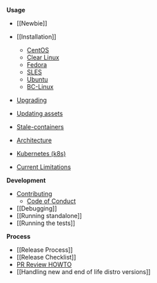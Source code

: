 **Usage**
* [[Newbie]]
* [[Installation]]
  * [CentOS](/clearcontainers/runtime/wiki/Installing-Clear-Containers-3.0-on-CentOS)
  * [Clear Linux](/clearcontainers/runtime/wiki/Installing-Clear-Containers-3.0-on-Clear-Linux)
  * [Fedora](/clearcontainers/runtime/wiki/Installing-Clear-Containers-3.0-on-Fedora)
  * [SLES](/clearcontainers/runtime/wiki/Installing-Clear-Containers-3.0-on-SLES)
  * [Ubuntu](/clearcontainers/runtime/wiki/Installing-Clear-Containers-3.0-on-Ubuntu)
  * [BC-Linux](/clearcontainers/runtime/wiki/Installing-Clear-Containers-3.0-on-BC-Linux)

* [Upgrading](/clearcontainers/runtime/blob/master/docs/upgrading.md)

* [Updating assets](/clearcontainers/runtime/blob/master/docs/assets-update.md)

* [Stale-containers](/clearcontainers/runtime/wiki/Stale-containers)

* [Architecture](/clearcontainers/runtime/blob/master/docs/architecture/architecture.md)

* [Kubernetes (k8s)](/clearcontainers/runtime/wiki/Clear-Containers-and-Kubernetes)

* [Current Limitations](/clearcontainers/runtime/wiki/Current-Limitations)

**Development**
* [Contributing](/clearcontainers/runtime/blob/master/CONTRIBUTING.md)
  * [Code of Conduct](/clearcontainers/runtime/blob/master/CODE_OF_CONDUCT.md)
* [[Debugging]]
* [[Running standalone]]
* [[Running the tests]]

**Process**
* [[Release Process]]
* [[Release Checklist]]
* [PR Review HOWTO](/clearcontainers/runtime/wiki/PR-Review-HOWTO)
* [[Handling new and end of life distro versions]]
